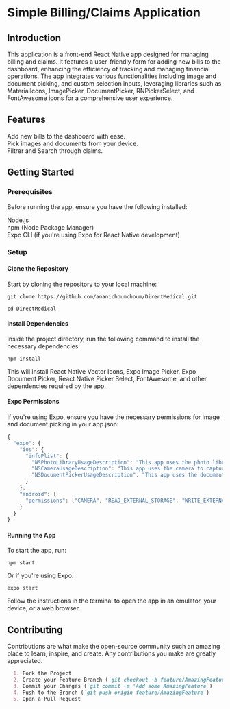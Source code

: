 # Simple Billing/Claims Application
## Introduction
This application is a front-end React Native app designed for managing billing and claims. It features a user-friendly form for adding new bills to the dashboard, enhancing the efficiency of tracking and managing financial operations. The app integrates various functionalities including image and document picking, and custom selection inputs, leveraging libraries such as MaterialIcons, ImagePicker, DocumentPicker, RNPickerSelect, and FontAwesome icons for a comprehensive user experience.

## Features
Add new bills to the dashboard with ease.  
Pick images and documents from your device.  
Filtrer and Search through claims.  
## Getting Started
### Prerequisites
Before running the app, ensure you have the following installed:

Node.js  
npm (Node Package Manager)  
Expo CLI (if you're using Expo for React Native development)  
### Setup
#### Clone the Repository

Start by cloning the repository to your local machine:


` git clone https://github.com/ananichoumchoum/DirectMedical.git `  

` cd DirectMedical `

#### Install Dependencies

Inside the project directory, run the following command to install the necessary dependencies:


`npm install`  

This will install React Native Vector Icons, Expo Image Picker, Expo Document Picker, React Native Picker Select, FontAwesome, and other dependencies required by the app.

#### Expo Permissions

If you're using Expo, ensure you have the necessary permissions for image and document picking in your app.json:

```javascript
{
  "expo": {
    "ios": {
      "infoPlist": {
        "NSPhotoLibraryUsageDescription": "This app uses the photo library to select images.",
        "NSCameraUsageDescription": "This app uses the camera to capture images.",
        "NSDocumentPickerUsageDescription": "This app uses the document picker to select files."
      }
    },
    "android": {
      "permissions": ["CAMERA", "READ_EXTERNAL_STORAGE", "WRITE_EXTERNAL_STORAGE"]
    }
  }
}
```

#### Running the App

To start the app, run:

`npm start`  

Or if you're using Expo:  

`expo start`  

Follow the instructions in the terminal to open the app in an emulator, your device, or a web browser.  

## Contributing
Contributions are what make the open-source community such an amazing place to learn, inspire, and create. Any contributions you make are greatly appreciated.

```markdown
  1. Fork the Project
  2. Create your Feature Branch (`git checkout -b feature/AmazingFeature`)
  3. Commit your Changes (`git commit -m 'Add some AmazingFeature`)
  4. Push to the Branch (`git push origin feature/AmazingFeature`)
  5. Open a Pull Request
